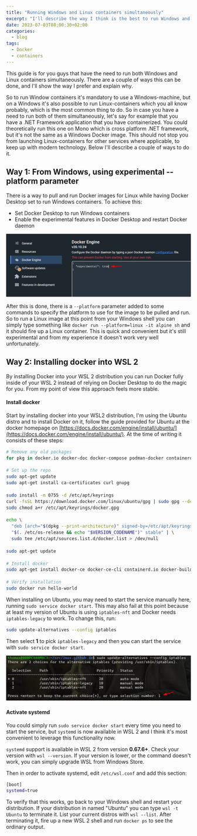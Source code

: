 ```yaml
---
title: "Running Windows and Linux containers simultaneously"
excerpt: "I'll describe the way I think is the best to run Windows and Linux containers simultaneously"
date: 2023-07-03T08:00:30+02:00
categories:
  - blog
tags:
  - Docker
  - containers
---
```


This guide is for you guys that have the need to run both Windows and Linux containers simultaneously. There are a couple of ways this can be done, and I'll show the way I prefer and explain why.

So to run Window containers it's mandatory to use a Windows-machine, but on a Windows it's also possible to run Linux-containers which you all know probably, which is the most common thing to do. So in case you have a need to run both of them simultaneously, let's say for example that you have a .NET Framework application that you have containerized. You could theoretically run this one on Mono which is cross platform .NET framework, but it's not the same as a Windows Docker image. This should not stop you from launching Linux-containers for other services where applicable, to keep up with modern technology. Below I'll describe a couple of ways to do it.

## Way 1: From Windows, using experimental --platform parameter
There is a way to pull and run Docker images for Linux while having Docker Desktop set to run Windows containers. To achieve this:
- Set Docker Desktop to run Windows containers
- Enable the experimental features in Docker Desktop and restart Docker daemon

![docker-experimental][docker-experimental]

After this is done, there is a `--platform` parameter added to some commands to specify the platform to use for the image to be pulled and run. So to run a Linux image at this point from your Windows shell you can simply type something like `docker run --platform=linux -it alpine sh` and it should fire up a Linux container. This is quick and convenient but it's still experimental and from my experience it doesn't work very well unfortunately.

## Way 2: Installing docker into WSL 2
By installing Docker into your WSL 2 distribution you can run Docker fully inside of your WSL 2 instead of relying on Docker Desktop to do the magic for you. From my point of view this  approach feels more stable.

#### Install docker
Start by installing docker into your WSL2 distribution, I'm using the Ubuntu distro and to install Docker on it, follow the guide provided for Ubuntu at the docker homepage on [https://docs.docker.com/engine/install/ubuntu/](https://docs.docker.com/engine/install/ubuntu/). At the time of writing it consists of these steps:

```bash
# Remove any old packages
for pkg in docker.io docker-doc docker-compose podman-docker containerd runc; do sudo apt-get remove $pkg; done

# Set up the repo
sudo apt-get update
sudo apt-get install ca-certificates curl gnupg

sudo install -m 0755 -d /etc/apt/keyrings
curl -fsSL https://download.docker.com/linux/ubuntu/gpg | sudo gpg --dearmor -o /etc/apt/keyrings/docker.gpg
sudo chmod a+r /etc/apt/keyrings/docker.gpg

echo \
  "deb [arch="$(dpkg --print-architecture)" signed-by=/etc/apt/keyrings/docker.gpg] https://download.docker.com/linux/ubuntu \
  "$(. /etc/os-release && echo "$VERSION_CODENAME")" stable" | \
  sudo tee /etc/apt/sources.list.d/docker.list > /dev/null

sudo apt-get update

# Install docker
sudo apt-get install docker-ce docker-ce-cli containerd.io docker-buildx-plugin docker-compose-plugin

# Verify installation
sudo docker run hello-world
```

When installing on Ubuntu, you may need to start the service manually here, running `sudo service docker start`. This may also fail at this point because at least my version of Ubuntu  is using `iptables-nft` and Docker needs `iptables-legacy` to work. To change this, run:

```bash
sudo update-alternatives --config iptables
```

Then select **1** to pick `iptables-legacy` and then you can start the service with `sudo service docker start`.

![wsl2-iptables][wsl2-iptables]

#### Activate systemd
You could simply run `sudo service docker start` every time you need to start the service, but `systemd` is now available in WSL 2 and I think it's most convenient to leverage this functionality now.

`systemd` support is available in WSL 2 from version **0.67.6+**. Check your version with `wsl --version`. If your version is lower, or the command doesn't work, you can simply upgrade WSL from Windows Store.

Then in order to activate systemd, edit `/etc/wsl.conf` and add this section:
```bash
[boot]
systemd=true
```

To verify that this works, go back to your Windows shell and restart your distribution. If your distribution in named "Ubuntu" you can type `wsl -t Ubuntu` to terminate it. List your current distros with `wsl --list`. After terminating it, fire up a new WSL 2 shell and run `docker ps` to see the ordinary output.

[docker-experimental]: /assets/images/docker-windows-linux-wsl/wsl2-docker-experimental.png
[wsl2-iptables]: /assets/images/docker-windows-linux-wsl/wsl2-docker-1.png
